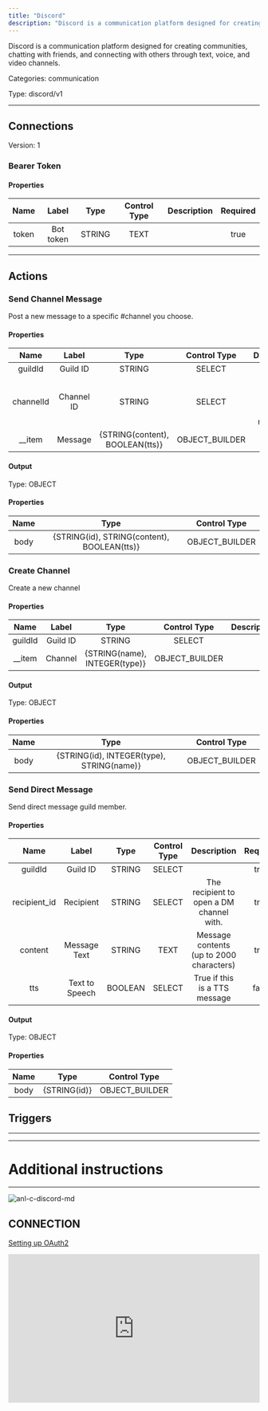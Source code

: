 ```yaml
---
title: "Discord"
description: "Discord is a communication platform designed for creating communities, chatting with friends, and connecting with others through text, voice, and video channels."
---
```


Discord is a communication platform designed for creating communities, chatting with friends, and connecting with others through text, voice, and video channels.


Categories: communication


Type: discord/v1

<hr />



## Connections

Version: 1


### Bearer Token

#### Properties

|      Name       |      Label     |     Type     |     Control Type     |     Description     |     Required        |
|:--------------:|:--------------:|:------------:|:--------------------:|:-------------------:|:-------------------:|
| token | Bot token | STRING | TEXT  |  | true  |





<hr />



## Actions


### Send Channel Message
Post a new message to a specific #channel you choose.

#### Properties

|      Name       |      Label     |     Type     |     Control Type     |     Description     |     Required        |
|:--------------:|:--------------:|:------------:|:--------------------:|:-------------------:|:-------------------:|
| guildId | Guild ID | STRING | SELECT  |  | true  |
| channelId | Channel ID | STRING | SELECT  |  ID of the channel where to send the message.  |  true  |
| __item | Message | {STRING\(content), BOOLEAN\(tts)} | OBJECT_BUILDER  |  | null  |


#### Output



Type: OBJECT


#### Properties

|     Name     |     Type     |     Control Type     |
|:------------:|:------------:|:--------------------:|
| body | {STRING\(id), STRING\(content), BOOLEAN\(tts)} | OBJECT_BUILDER  |






### Create Channel
Create a new channel

#### Properties

|      Name       |      Label     |     Type     |     Control Type     |     Description     |     Required        |
|:--------------:|:--------------:|:------------:|:--------------------:|:-------------------:|:-------------------:|
| guildId | Guild ID | STRING | SELECT  |  | true  |
| __item | Channel | {STRING\(name), INTEGER\(type)} | OBJECT_BUILDER  |  | null  |


#### Output



Type: OBJECT


#### Properties

|     Name     |     Type     |     Control Type     |
|:------------:|:------------:|:--------------------:|
| body | {STRING\(id), INTEGER\(type), STRING\(name)} | OBJECT_BUILDER  |






### Send Direct Message
Send direct message guild member.

#### Properties

|      Name       |      Label     |     Type     |     Control Type     |     Description     |     Required        |
|:--------------:|:--------------:|:------------:|:--------------------:|:-------------------:|:-------------------:|
| guildId | Guild ID | STRING | SELECT  |  | true  |
| recipient_id | Recipient | STRING | SELECT  |  The recipient to open a DM channel with.  |  true  |
| content | Message Text | STRING | TEXT  |  Message contents (up to 2000 characters)  |  true  |
| tts | Text to Speech | BOOLEAN | SELECT  |  True if this is a TTS message  |  false  |


#### Output



Type: OBJECT


#### Properties

|     Name     |     Type     |     Control Type     |
|:------------:|:------------:|:--------------------:|
| body | {STRING\(id)} | OBJECT_BUILDER  |








## Triggers



<hr />

<hr />

# Additional instructions
<hr />

![anl-c-discord-md](https://static.scarf.sh/a.png?x-pxid=8dad9aeb-34e5-47b6-917f-5423fe8d2b0c)
## CONNECTION

[Setting up OAuth2](https://discordjs.guide/preparations/adding-your-bot-to-servers.html#bot-invite-links)

<div style="position:relative;height:0;width:100%;overflow:hidden;z-index:99999;box-sizing:border-box;padding-bottom:calc(52.69531250% + 32px)"><iframe src="https://www.guidejar.com/embed/31087152-2446-4f70-a391-79f49c45190a?type=1&controls=on" width="100%" height="100%" style="height:100%;position:absolute;inset:0" allowfullscreen frameborder="0"></iframe></div>
